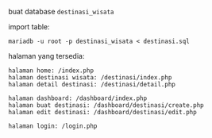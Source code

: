 buat database `destinasi_wisata`

import table:
```
mariadb -u root -p destinasi_wisata < destinasi.sql
```

halaman yang tersedia:
```
halaman home: /index.php
halaman destinasi wisata: /destinasi/index.php
halaman detail destinasi: /destinasi/detail.php

halaman dashboard: /dashboard/index.php
halaman buat destinasi: /dashboard/destinasi/create.php
halaman edit destinasi: /dashboard/destinasi/edit.php

halaman login: /login.php
```